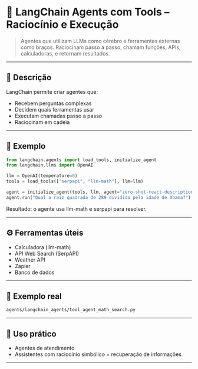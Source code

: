 # 🧰 LangChain Agents com Tools – Raciocínio e Execução

> Agentes que utilizam LLMs como cérebro e ferramentas externas como braços. Raciocinam passo a passo, chamam funções, APIs, calculadoras, e retornam resultados.

---

## 🧠 Descrição

LangChain permite criar agentes que:

- Recebem perguntas complexas
- Decidem quais ferramentas usar
- Executam chamadas passo a passo
- Raciocinam em cadeia

---

## 🧪 Exemplo

```python
from langchain.agents import load_tools, initialize_agent
from langchain.llms import OpenAI

llm = OpenAI(temperature=0)
tools = load_tools(["serpapi", "llm-math"], llm=llm)

agent = initialize_agent(tools, llm, agent="zero-shot-react-description", verbose=True)
agent.run("Qual a raiz quadrada de 289 dividida pela idade de Obama?")
```
Resultado: o agente usa llm-math e serpapi para resolver.

---

## ⚙️ Ferramentas úteis

- Calculadora (llm-math)
- API Web Search (SerpAPI)
- Weather API
- Zapier
- Banco de dados

---

## 📁 Exemplo real
```txt
agents/langchain_agents/tool_agent_math_search.py
```
---

## 📌 Uso prático

- Agentes de atendimento
- Assistentes com raciocínio simbólico + recuperação de informações

---

